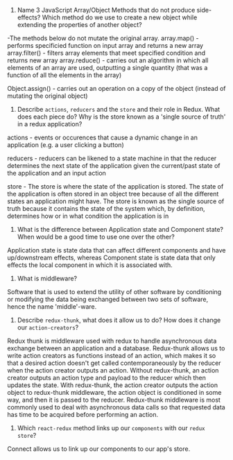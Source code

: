 1.  Name 3 JavaScript Array/Object Methods that do not produce side-effects? Which method do we use to create a new object while extending the properties of another object?

-The methods below do not mutate the original array. 
array.map() - performs specificied function on input array and returns a new array
array.filter() - filters array elements that meet specified condition and returns new array
array.reduce() - carries out an algorithm in which all elements of an array are used, outputting a single quantity (that was a function of all the elements in the array)

Object.assign() - carries out an operation on a copy of the object (instead of mutating the original object)


1.  Describe `actions`, `reducers` and the `store` and their role in Redux. What does each piece do? Why is the store known as a 'single source of truth' in a redux application?

actions - events or occurences that cause a dynamic change in an application (e.g. a user clicking a button)

reducers - reducers can be likened to a state machine in that the reducer determines the next state of the application given the current/past state of the application and an input action

store - The store is where the state of the application is stored. The state of the application is often stored in an object tree because of all the different states an application might have. The store is known as the single source of truth because it contains the state of the system which, by definition, determines how or in what condition the application is in

1.  What is the difference between Application state and Component state? When would be a good time to use one over the other?

Application state is state data that can affect different components and have up/downstream effects, whereas Component state is state data that only effects the local component in which it is associated with. 

1.  What is middleware?

Software that is used to extend the utility of other software by conditioning or modifying the data being exchanged between two sets of software, hence the name 'middle'-ware.  

1.  Describe `redux-thunk`, what does it allow us to do? How does it change our `action-creators`?

Redux thunk is middleware used with redux to handle asynchronous data exchange between an application and a database. Redux-thunk allows us to write action creators as functions instead of an action, which makes it so that a desired action doesn't get called contemporaneously by the reducer when the action creator outputs an action. Without redux-thunk, an action creator outputs an action type and payload to the reducer which then updates the state. With redux-thunk, the action creator outputs the action object to redux-thunk middleware, the action object is conditioned in some way, and then it is passed to the reducer. Redux-thunk middleware is most commonly used to deal with asynchronous data calls so that requested data has time to be acquired before performing an action. 

1.  Which `react-redux` method links up our `components` with our `redux store`?

Connect allows us to link up our components to our app's store. 
